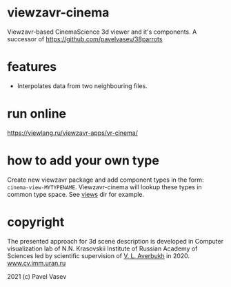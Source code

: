 # viewzavr-cinema

Viewzavr-based CinemaScience 3d viewer and it's components.
A successor of https://github.com/pavelvasev/38parrots

# features

* Interpolates data from two neighbouring files.

# run online

https://viewlang.ru/viewzavr-apps/vr-cinema/

# how to add your own type

Create new viewzavr package and add component types in the form: `cinema-view-MYTYPENAME`.
Viewzavr-cinema will lookup these types in common type space.
See [views](views) dir for example.

# copyright

The presented approach for 3d scene description is developed in Computer visualization lab 
of N.N. Krasovskii Institute of Russian Academy of Sciences led by scientific supervision 
of [V. L. Averbukh](https://www.researchgate.net/profile/Vladimir_Averbukh) in 2020. www.cv.imm.uran.ru

2021 (c) Pavel Vasev
